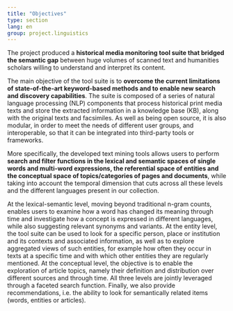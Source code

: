 ```yaml
---
title: "Objectives"
type: section
lang: en
group: project.linguistics
---
```


The project produced a **historical media monitoring tool suite that bridged the semantic gap** between huge volumes of scanned text and humanities scholars willing to understand and interpret its content.

<!-- more -->

The main objective of the tool suite is to **overcome the current limitations of state-of-the-art keyword-based methods and to enable new search and discovery capabilities**. The suite is composed of a series of natural language processing (NLP) components that process historical print media texts and store the extracted information in a knowledge base (KB), along with the original texts and facsimiles. As well as being open source, it is also modular, in order to meet the needs of different user groups, and interoperable, so that it can be integrated into third-party tools or frameworks.

More specifically, the developed text mining tools allows users to perform **search and filter functions in the lexical and semantic spaces of single words and multi-word expressions, the referential space of entities and the conceptual space of topics/categories of pages and documents**, while taking into account the temporal dimension that cuts across all these levels and the different languages present in our collection.

At the lexical-semantic level, moving beyond traditional n-gram counts, enables users to examine how a word has changed its meaning through time and investigate how a concept is expressed in different languages, while also suggesting relevant synonyms and variants. At the entity level, the tool suite can be used to look for a specific person, place or institution and its contexts and associated information, as well as to explore aggregated views of such entities, for example how often they occur in texts at a specific time and with which other entities they are regularly mentioned. At the conceptual level, the objective is to enable the exploration of article topics, namely their definition and distribution over different sources and through time. All three levels are jointly leveraged through a faceted search function. Finally, we also provide recommendations, i.e. the ability to look for semantically related items (words, entities or articles).
